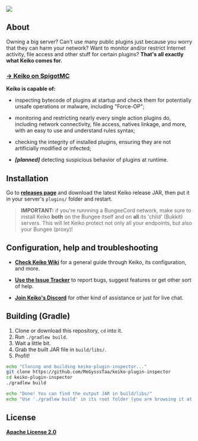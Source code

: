 ![](https://raw.githubusercontent.com/MeGysssTaa/keiko-plugin-inspector/master/img/Keiko%20Logo%20Big%20V2.png)


## About

Owning a big server? Can't use many public plugins just because you worry that they can harm your network? Want to monitor and/or restrict Internet activity, file access and other stuff for certain plugins? **That's all exactly what Keiko comes for.**

### [→ Keiko on SpigotMC](https://www.spigotmc.org/resources/keiko-server-security-and-plugins-inspections.66278/)


**Keiko is capable of:**

* inspecting bytecode of plugins at startup and check them for potentially unsafe operations or malware, including "Force-OP";

* monitoring and restricting nearly every single action plugins do, including network connectivity, file access, natives linkage, and more, with an easy to use and understand rules syntax;

* checking the integrity of installed plugins, ensuring they are not artificially modified or infected;

* ***[planned]*** detecting suspicious behavior of plugins at runtime.


## Installation

Go to **[releases page](https://github.com/MeGysssTaa/keiko-plugin-inspector/releases)** and download the latest Keiko release JAR, then put it in your server's `plugins/` folder and restart.

> **IMPORTANT:** if you're runnning a BungeeCord network, make sure to install Keiko **both** on the Bungee itself and on **all** its 'child' (Bukkit) servers. This will let Keiko protect not only all your endpoints, but also your Bungee (proxy)!


## Configuration, help and troubleshooting

* **[Check Keiko Wiki](https://github.com/MeGysssTaa/keiko-plugin-inspector/wiki)** for a general guide through Keiko, its configuration, and more.

* **[Use the Issue Tracker](https://github.com/MeGysssTaa/keiko-plugin-inspector/issues)** to report bugs, suggest features or get other sort of help.

* **[Join Keiko's Discord](https://discord.gg/QWHzCXX)** for other kind of assistance or just for live chat.


## Building (Gradle)

1. Clone or download this repository, `cd` into it.
2. Run `./gradlew build`.
3. Wait a little bit.
4. Grab the built JAR file in `build/libs/`.
5. Profit!


```bash
echo "Cloning and building keiko-plugin-inspector..."
git clone https://github.com/MeGysssTaa/keiko-plugin-inspector
cd keiko-plugin-inspector
./gradlew build

echo "Done! You can find the output JAR in build/libs/"
echo "Use './gradlew build' in its root folder (you are browsing it at the moment) whenever you want to rebuild Keiko."
```


## License

**[Apache License 2.0](https://github.com/MeGysssTaa/keiko-plugin-inspector/blob/master/LICENSE)**
